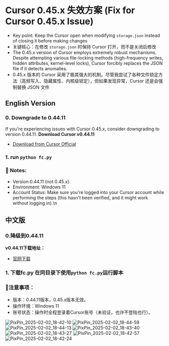 # Cursor 0.45.x 失效方案 (Fix for Cursor 0.45.x Issue)
* Key point: Keep the Cursor open when modifying `storage.json` instead of closing it before making changes
* 关键核心：在修改 `storage.json` 时保持 Cursor 打开，而不是关闭后修改
* The 0.45.x version of Cursor employs extremely robust mechanisms. Despite attempting various file-locking methods (high-frequency writes, hidden attributes, kernel-level locks), Cursor forcibly replaces the JSON file if it detects anomalies. 
* 0.45.x 版本的 Cursor 采用了极其强大的机制。尽管我尝试了各种文件锁定方法（高频写入、隐藏属性、内核级锁定），但如果发现异常，Cursor 还是会强制替换 JSON 文件

## English Version
### 0. Downgrade to 0.44.11
If you're experiencing issues with Cursor 0.45.x, consider downgrading to version 0.44.11.
**Download Cursor v0.44.11**
- [Download from Cursor Official](https://downloader.cursor.sh/builds/250103fqxdt5u9z/windows/nsis/x64)

### 1.  run `python fc.py`

### 🚀 Notes:
- Version:0.44.11 (not 0.45.x).
- Environment: Windows 11
- Account Status: Make sure you're logged into your Cursor account while performing the steps (this hasn't been verified, and it might work without logging in).\n


## 中文版

### 0.降级到0.44.11
**v0.44.11下载地址：**
- [官网下载](https://downloader.cursor.sh/builds/250103fqxdt5u9z/windows/nsis/x64)

### 1. 下载fc.py  在同目录下使用`python fc.py`运行脚本

### 🚀注意事项：
- 版本：0.44.11版本，0.45.x版本无效。
- 操作环境：Windows 11
- 账号状态：操作时全程登录着Cursor账号（未验证，也许不登陆也行）。


![PixPin_2025-02-02_18-42-10](https://github.com/user-attachments/assets/0de08436-8afa-4a3b-8fe7-5f5b7ae930c9)
![PixPin_2025-02-02_18-44-59](https://github.com/user-attachments/assets/386aa0dd-c1ce-4481-b3b0-4ecc492b31ef)
![PixPin_2025-02-02_18-44-13](https://github.com/user-attachments/assets/54226245-9f5e-41cb-ae3a-42e6026e7545)
![PixPin_2025-02-02_18-43-40](https://github.com/user-attachments/assets/3a619b95-48c8-4ca0-aacf-24b64f7b98d7)
![PixPin_2025-02-02_18-43-27](https://github.com/user-attachments/assets/35a200f5-09a8-4a08-adca-592174ee3127)
![PixPin_2025-02-02_18-42-57](https://github.com/user-attachments/assets/0da4e122-c584-4c0e-9c47-1a71b03b76c2)
![PixPin_2025-02-02_18-42-24](https://github.com/user-attachments/assets/1373c3c9-c9d1-4598-baa7-c1d69dc3820e)
